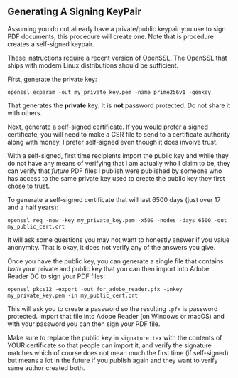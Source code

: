 Generating A Signing KeyPair
----------------------------

Assuming you do not already have a private/public keypair you use to sign PDF
documents, this procedure will create one. Note that is procedure creates a
self-signed keypair.

These instructions require a recent version of OpenSSL. The OpenSSL that ships
with modern Linux distributions should be sufficient.

First, generate the private key:

    openssl ecparam -out my_private_key.pem -name prime256v1 -genkey

That generates the __private__ key. It is __not__ password protected. Do not
share it with others.

Next, generate a self-signed certificate. If you would prefer a signed
certificate, you will need to make a CSR file to send to a certificate authority
along with money. I prefer self-signed even though it does involve trust.

With a self-signed, first time recipients import the public key and while they
do not have any means of verifying that I am actually who I claim to be, they
can verify that *future* PDF files I publish were published by someone who has
access to the same private key used to create the public key they first chose to
trust.

To generate a self-signed certificate that will last 6500 days (just over 17 and
a half years):

    openssl req -new -key my_private_key.pem -x509 -nodes -days 6500 -out my_public_cert.crt

It will ask some questions you may not want to honestly answer if you value
anonymity. That is okay, it does not verify any of the answers you give.

Once you have the public key, you can generate a single file that contains
*both* your private and public key that you can then import into Adobe Reader DC
to sign your PDF files:

    openssl pkcs12 -export -out for_adobe_reader.pfx -inkey my_private_key.pem -in my_public_cert.crt

This will ask you to create a password so the resulting `.pfx` is password
protected. Import that file into Adobe Reader (on Windows or macOS) and with
your password you can then sign your PDF file.

Make sure to replace the public key in `signature.tex` with the contents of
YOUR certificate so that people can import it, and verify the signature matches
which of course does not mean much the first time (if self-signed) but means a
lot in the future if you publish again and they want to verify same author
created both.

